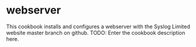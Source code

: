# webserver
This cookbook installs and configures a webserver with the Syslog Limited website master branch on github.
TODO: Enter the cookbook description here.

